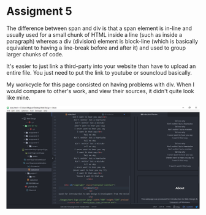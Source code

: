 <h1>Assigment 5</h1>
The difference between span and div is that a span element is in-line and usually used for a small chunk of HTML inside a line (such as inside a paragraph) whereas a div (division) element is block-line (which is basically equivalent to having a line-break before and after it) and used to group larger chunks of code.

It's easier to just link a third-party into your website than have to upload an entire file. You just need to put the link to youtube or souncloud basically.

My workcycle for this page consisted on having problems with div. When I would compare to other's work, and view their sources, it didn't quite look like mine.

![./images/assignment5.jpg](./images/assignment5.jpg)
